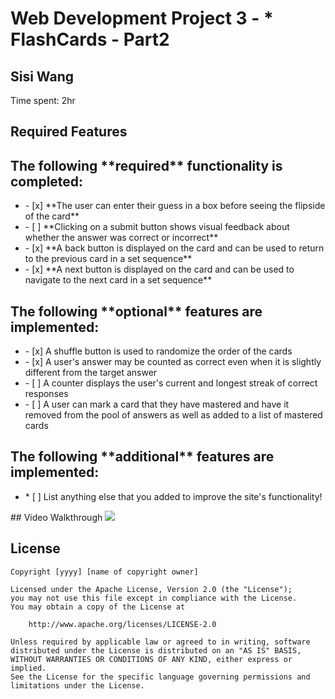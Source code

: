 # Web Development Project 3 - * FlashCards - Part2
<h2>Sisi Wang</h2>
<p>Time spent: 2hr</p>

## Required Features
<h2>The following **required** functionality is completed:</h2>
<ul>
  <li>- [x] **The user can enter their guess in a box before seeing the flipside of the card**</li>
  <li>- [ ] **Clicking on a submit button shows visual feedback about whether the answer was correct or incorrect**</li>
  <li>- [x] **A back button is displayed on the card and can be used to return to the previous card in a set sequence**</li>
  <li>- [x] **A next button is displayed on the card and can be used to navigate to the next card in a set sequence**</li>
</ul>
<h2>The following **optional** features are implemented:</h2>
<ul>
  <li>- [x] A shuffle button is used to randomize the order of the cards</li>
  <li>- [x] A user's answer may be counted as correct even when it is slightly different from the target answer</li>
  <li>- [ ] A counter displays the user's current and longest streak of correct responses</li>
  <li>- [ ] A user can mark a card that they have mastered and have it removed from the pool of answers as well as added to a list of mastered cards</li>
</ul>
<h2>The following **additional** features are implemented:</h2>
<ul>
  <li>* [ ] List anything else that you added to improve the site's functionality!</li>
</ul>
## Video Walkthrough
<img style="max-width:300px;" src="https://cdn.loom.com/sessions/thumbnails/9316f33873fc4b29bc91d8a16dbed29f-with-play.gif">

## License

    Copyright [yyyy] [name of copyright owner]

    Licensed under the Apache License, Version 2.0 (the "License");
    you may not use this file except in compliance with the License.
    You may obtain a copy of the License at

        http://www.apache.org/licenses/LICENSE-2.0

    Unless required by applicable law or agreed to in writing, software
    distributed under the License is distributed on an "AS IS" BASIS,
    WITHOUT WARRANTIES OR CONDITIONS OF ANY KIND, either express or implied.
    See the License for the specific language governing permissions and
    limitations under the License.
